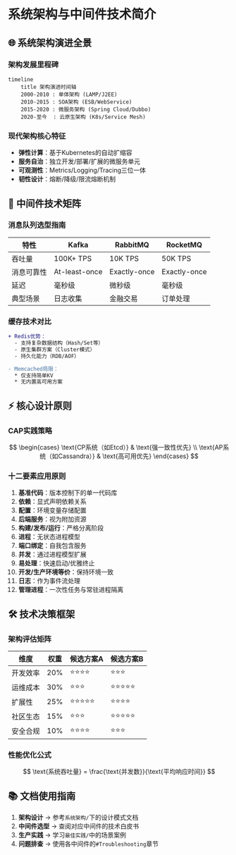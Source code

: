 # 系统架构与中间件技术简介

## 🌐 系统架构演进全景

### 架构发展里程碑

```mermaid
timeline
    title 架构演进时间轴
    2000-2010 : 单体架构 (LAMP/J2EE)
    2010-2015 : SOA架构 (ESB/WebService)
    2015-2020 : 微服务架构 (Spring Cloud/Dubbo)
    2020-至今  : 云原生架构 (K8s/Service Mesh)
```

### 现代架构核心特征
- **弹性计算**：基于Kubernetes的自动扩缩容
- **服务自治**：独立开发/部署/扩展的微服务单元
- **可观测性**：Metrics/Logging/Tracing三位一体
- **韧性设计**：熔断/降级/限流熔断机制

## 🧩 中间件技术矩阵

### 消息队列选型指南
| 特性          | Kafka             | RabbitMQ          | RocketMQ         |
|---------------|-------------------|-------------------|------------------|
| 吞吐量        | 100K+ TPS         | 10K TPS           | 50K TPS          |
| 消息可靠性    | At-least-once     | Exactly-once      | Exactly-once     |
| 延迟          | 毫秒级            | 微秒级            | 毫秒级           |
| 典型场景      | 日志收集          | 金融交易          | 订单处理         |

### 缓存技术对比

```diff
+ Redis优势：
  - 支持复杂数据结构（Hash/Set等）
  - 原生集群方案（Cluster模式）
  - 持久化能力（RDB/AOF）

- Memcached局限：
  * 仅支持简单KV
  * 无内置高可用方案
```

## ⚡ 核心设计原则

### CAP实践策略

$$
\begin{cases}
\text{CP系统（如Etcd）} & \text{强一致性优先} \\
\text{AP系统（如Cassandra）} & \text{高可用优先}
\end{cases}
$$

### 十二要素应用原则
1. **基准代码**：版本控制下的单一代码库
2. **依赖**：显式声明依赖关系
3. **配置**：环境变量存储配置
4. **后端服务**：视为附加资源
5. **构建/发布/运行**：严格分离阶段
6. **进程**：无状态进程模型
7. **端口绑定**：自我包含服务
8. **并发**：通过进程模型扩展
9. **易处理**：快速启动/优雅终止
10. **开发/生产环境等价**：保持环境一致
11. **日志**：作为事件流处理
12. **管理进程**：一次性任务与常驻进程隔离

## 🛠️ 技术决策框架

### 架构评估矩阵
| 维度         | 权重 | 候选方案A | 候选方案B |
|--------------|------|-----------|-----------|
| 开发效率      | 20%  | ⭐⭐⭐⭐     | ⭐⭐⭐       |
| 运维成本      | 30%  | ⭐⭐⭐       | ⭐⭐⭐⭐⭐    |
| 扩展性        | 25%  | ⭐⭐⭐⭐⭐     | ⭐⭐⭐⭐      |
| 社区生态      | 15%  | ⭐⭐⭐       | ⭐⭐⭐⭐⭐     |
| 安全合规      | 10%  | ⭐⭐⭐⭐      | ⭐⭐⭐        |

### 性能优化公式
$$
\text{系统吞吐量} = \frac{\text{并发数}}{\text{平均响应时间}}
$$

## 📚 文档使用指南

1. **架构设计** → 参考`系统架构/`下的设计模式文档
2. **中间件选型** → 查阅对应中间件的技术白皮书
3. **生产实践** → 学习`最佳实践/`中的场景案例
4. **问题排查** → 使用各中间件的`#Troubleshooting`章节
